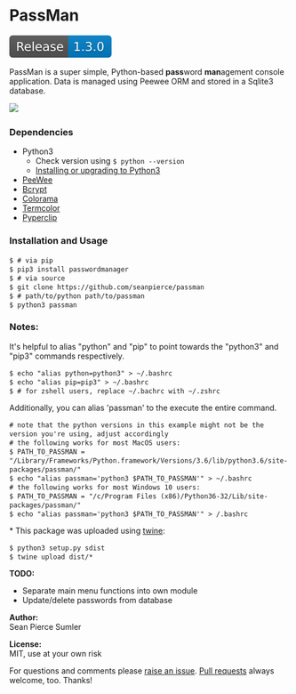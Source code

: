 # PassMan
<img src="assets/Release-1.3.0-blue.svg">

PassMan is a super simple, Python-based **pass**word **man**agement console application. Data is managed using Peewee ORM and stored in a Sqlite3 database.

<img src="https://user-images.githubusercontent.com/15679739/41821414-35dbb9a2-7795-11e8-97f3-be07107a304f.gif">

### Dependencies
* Python3
  * Check version using `$ python --version`
  * <a href="https://www.python.org/downloads/release/python-365/">Installing or upgrading to Python3</a>
* <a href="http://docs.peewee-orm.com/en/latest/">PeeWee</a>
* <a href="https://pypi.org/project/bcrypt/">Bcrypt</a>
* <a href="https://pypi.org/project/colorama/">Colorama</a>
* <a href="https://pypi.org/project/termcolor/">Termcolor</a>
* <a href="https://pypi.org/project/pyperclip/">Pyperclip</a>

### Installation and Usage
```shell
$ # via pip
$ pip3 install passwordmanager
$ # via source
$ git clone https://github.com/seanpierce/passman
$ # path/to/python path/to/passman
$ python3 passman
```

### Notes:
It's helpful to alias "python" and "pip" to point towards the "python3" and "pip3" commands respectively.
```shell
$ echo "alias python=python3" > ~/.bashrc
$ echo "alias pip=pip3" > ~/.bashrc
$ # for zshell users, replace ~/.bachrc with ~/.zshrc
```

Additionally, you can alias 'passman' to the execute the entire command.

```shell
# note that the python versions in this example might not be the version you're using, adjust accordingly
# the following works for most MacOS users:
$ PATH_TO_PASSMAN = "/Library/Frameworks/Python.framework/Versions/3.6/lib/python3.6/site-packages/passman/"
$ echo "alias passman='python3 $PATH_TO_PASSMAN'" > ~/.bashrc
# the following works for most Windows 10 users:
$ PATH_TO_PASSMAN = "/c/Program Files (x86)/Python36-32/Lib/site-packages/passman/"
$ echo "alias passman='python3 $PATH_TO_PASSMAN'" > /.bashrc
```

\* This package was uploaded using <a href="https://anweshadas.in/how-to-upload-a-package-in-pypi-using-twine/">twine</a>:
```shell
$ python3 setup.py sdist
$ twine upload dist/*
```


**TODO:**
* Separate main menu functions into own module
* Update/delete passwords from database

**Author:**  
Sean Pierce Sumler

**License:**  
MIT, use at your own risk

For questions and comments please <a href="https://github.com/seanpierce/passman/issues/new">raise an issue</a>. <a href="https://github.com/seanpierce/passman/compare">Pull requests</a> always welcome, too. Thanks!
